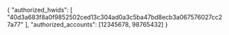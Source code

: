 {
  "authorized_hwids": [
    "40d3a683f8a0f9852502ced13c304ad0a3c5ba47bd8ecb3a067576027cc27a77"
  ],
  "authorized_accounts": [12345678, 98765432]
}
